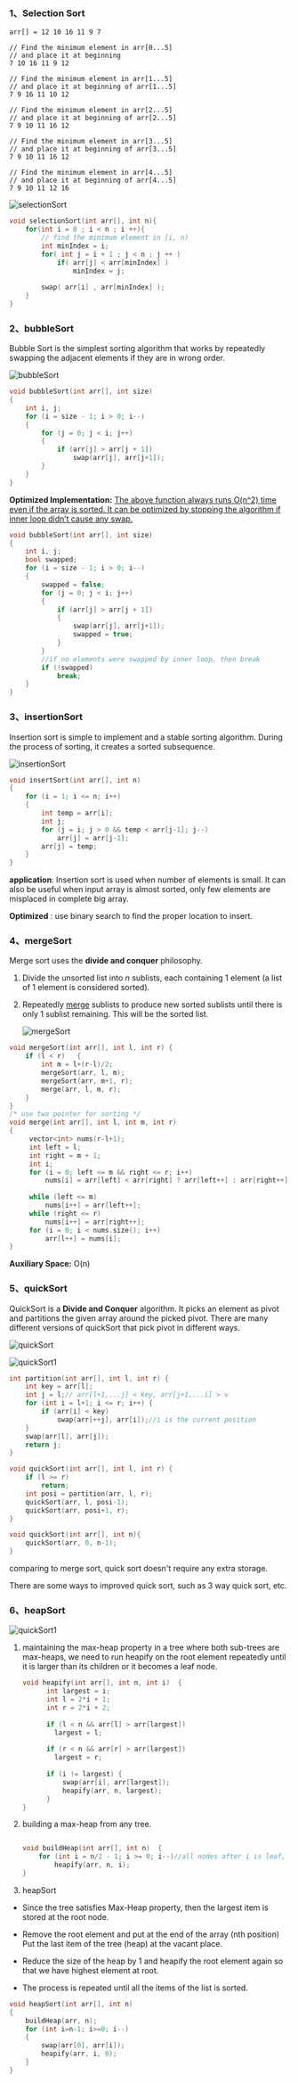 ### 1、Selection Sort

```
arr[] = 12 10 16 11 9 7

// Find the minimum element in arr[0...5]
// and place it at beginning
7 10 16 11 9 12

// Find the minimum element in arr[1...5]
// and place it at beginning of arr[1...5]
7 9 16 11 10 12

// Find the minimum element in arr[2...5]
// and place it at beginning of arr[2...5]
7 9 10 11 16 12

// Find the minimum element in arr[3...5]
// and place it at beginning of arr[3...5]
7 9 10 11 16 12

// Find the minimum element in arr[4...5]
// and place it at beginning of arr[4...5]
7 9 10 11 12 16
```

![selectionSort](../../pic/Snipaste_2018-10-20_23-54-57.png)

```c++
void selectionSort(int arr[], int n){
    for(int i = 0 ; i < n ; i ++){
        // find the minimum element in [i, n)
        int minIndex = i;
        for( int j = i + 1 ; j < n ; j ++ )
            if( arr[j] < arr[minIndex] )
                minIndex = j;
                
        swap( arr[i] , arr[minIndex] );
    }
}
```

### 2、bubbleSort

Bubble Sort is the simplest sorting algorithm that works by repeatedly swapping the adjacent elements if they are in wrong order.

![bubbleSort](../../pic/Bubble-sort-example-300px.gif)

```c++
void bubbleSort(int arr[], int size)
{
    int i, j;
    for (i = size - 1; i > 0; i--)
    {
        for (j = 0; j < i; j++)
        {
            if (arr[j] > arr[j + 1])
                swap(arr[j], arr[j+1]);
        }
    }
}

```

**Optimized Implementation:**
[The above function always runs O(n^2) time even if the array is sorted. It can be optimized by stopping the algorithm if inner loop didn’t cause any swap.](https://www.geeksforgeeks.org/bubble-sort/)

```c++
void bubbleSort(int arr[], int size)
{
    int i, j;
    bool swapped;
    for (i = size - 1; i > 0; i--)
    {
    	swapped = false;
        for (j = 0; j < i; j++)
        {
            if (arr[j] > arr[j + 1])
            {
                swap(arr[j], arr[j+1]);
                swapped = true;
            }            
        }
        //if no elements were swapped by inner loop, then break
        if (!swapped)
            break;
    }
}
```

### 3、insertionSort

Insertion sort is simple to implement and a stable sorting algorithm. During the process of sorting, it creates a sorted subsequence. 

![insertionSort](../../pic/Insertion-sort-example.gif)

```c++
void insertSort(int arr[], int n)
{   
    for (i = 1; i <= n; i++)
    {
        int temp = arr[i];
        int j;
        for (j = i; j > 0 && temp < arr[j-1]; j--)
        	arr[j] = arr[j-1];        
    	arr[j] = temp;
    }    
}
```

__application__: Insertion sort is used when number of elements is small. It can also be useful when input array is almost sorted, only few elements are misplaced in complete big array.

__Optimized__ : use binary search to find the proper location to insert.

### 4、mergeSort

Merge sort uses the **divide and conquer** philosophy. 

1. Divide the unsorted list into *n* sublists, each containing 1 element (a list of 1 element is considered sorted).

2. Repeatedly [merge](https://en.wikipedia.org/wiki/Merge_algorithm) sublists to produce new sorted sublists until there is only 1 sublist remaining. This will be the sorted list.

   ![mergeSort](../../pic/Merge-sort-example-300px.gif)


```c++
void mergeSort(int arr[], int l, int r) {
    if (l < r)   {
        int m = l+(r-l)/2;
        mergeSort(arr, l, m);
        mergeSort(arr, m+1, r);
        merge(arr, l, m, r);
    }
}
/* use two pointer for sorting */
void merge(int arr[], int l, int m, int r)
{
     vector<int> nums(r-l+1);
     int left = l;
     int right = m + 1;
     int i;
     for (i = 0; left <= m && right <= r; i++)
         nums[i] = arr[left] < arr[right] ? arr[left++] : arr[right++];
    
     while (left <= m)
         nums[i++] = arr[left++];
     while (right <= r)
         nums[i++] = arr[right++];
     for (i = 0; i < nums.size(); i++)
         arr[l++] = nums[i];
}
```

**Auxiliary Space:** O(n)

### 5、quickSort

QuickSort is a __Divide and Conquer__ algorithm. It picks an element as pivot and partitions the given array around the picked pivot. There are many different versions of quickSort that pick pivot in different ways.

![quickSort](../../pic/Quicksort-example.gif)



![quickSort1](../../pic/Sorting_quicksort_anim.gif)



```c++
int partition(int arr[], int l, int r) {
    int key = arr[l];
    int j = l;// arr[l+1,...j] < key, arr[j+1,...i] > v
    for (int i = l+1; i <= r; i++) {
        if (arr[i] < key)
            swap(arr[++j], arr[i]);//i is the current position
    }
    swap(arr[l], arr[j]);
    return j;
}

void quickSort(int arr[], int l, int r) {
    if (l >= r)
        return;
    int posi = partition(arr, l, r);
    quickSort(arr, l, posi-1);
    quickSort(arr, posi+1, r);
}

void quickSort(int arr[], int n){
    quickSort(arr, 0, n-1);
}
```

comparing to merge sort, quick sort doesn't require any extra storage. 

There are some ways to improved quick sort, such as 3 way quick sort, etc.

### 6、heapSort

![quickSort1](../../pic/Heapsort-example.gif)

1. maintaining the max-heap property in a tree where both sub-trees are max-heaps, we need to run heapify on the root element repeatedly until it is larger than its children or it becomes a leaf node.

   ```c++
   void heapify(int arr[], int n, int i)  {
         int largest = i;
         int l = 2*i + 1;
         int r = 2*i + 2;
         
         if (l < n && arr[l] > arr[largest])
           largest = l;
           
         if (r < n && arr[r] > arr[largest])
           largest = r;
           
         if (i != largest) {
             swap(arr[i], arr[largest]);
             heapify(arr, n, largest);
         }
   }
   ```

2. building a max-heap from any tree. 

   ```c++
   
   void buildHeap(int arr[], int n)  { 
       for (int i = n/2 - 1; i >= 0; i--)//all nodes after i is leaf, they don't need to heapify
           heapify(arr, n, i);
   }
   ```

3. heapSort

- Since the tree satisfies Max-Heap property, then the largest item is stored at the root node.

- Remove the root element and put at the end of the array (nth position) Put the last item of the tree (heap) at the vacant place.

- Reduce the size of the heap by 1 and heapify the root element again so that we have highest element at root.

- The process is repeated until all the items of the list is sorted.

```c++
void heapSort(int arr[], int n)
{
    buildHeap(arr, n);
    for (int i=n-1; i>=0; i--)
    {
        swap(arr[0], arr[i]);
        heapify(arr, i, 0);
    }
}
```



